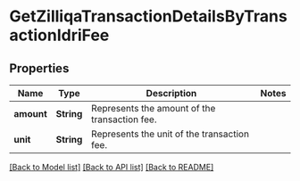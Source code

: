 # GetZilliqaTransactionDetailsByTransactionIdriFee

## Properties

Name | Type | Description | Notes
------------ | ------------- | ------------- | -------------
**amount** | **String** | Represents the amount of the transaction fee. | 
**unit** | **String** | Represents the unit of the transaction fee. | 

[[Back to Model list]](../README.md#documentation-for-models) [[Back to API list]](../README.md#documentation-for-api-endpoints) [[Back to README]](../README.md)


